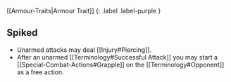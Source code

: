 
[[Armour-Traits|Armour Trait]]
{: .label .label-purple }

## Spiked
* Unarmed attacks may deal [[Injury#Piercing]].
* After an unarmed [[Terminology#Successful Attack]] you may start a [[Special-Combat-Actions#Grapple]] on the [[Terminology#Opponent]] as a free action.
